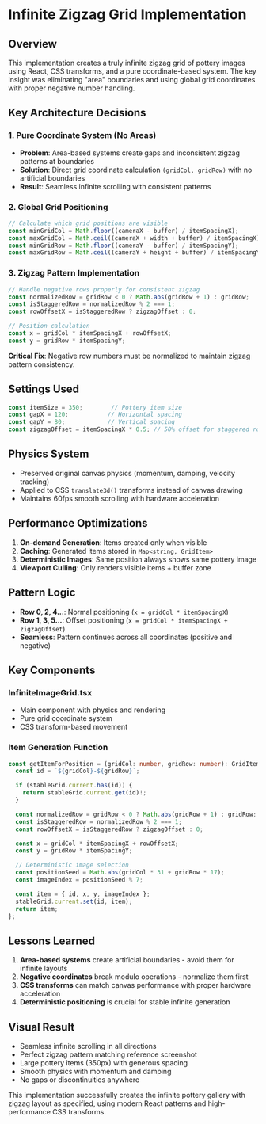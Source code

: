 # Infinite Zigzag Grid Implementation

## Overview
This implementation creates a truly infinite zigzag grid of pottery images using React, CSS transforms, and a pure coordinate-based system. The key insight was eliminating "area" boundaries and using global grid coordinates with proper negative number handling.

## Key Architecture Decisions

### 1. Pure Coordinate System (No Areas)
- **Problem**: Area-based systems create gaps and inconsistent zigzag patterns at boundaries
- **Solution**: Direct grid coordinate calculation `(gridCol, gridRow)` with no artificial boundaries
- **Result**: Seamless infinite scrolling with consistent patterns

### 2. Global Grid Positioning
```typescript
// Calculate which grid positions are visible
const minGridCol = Math.floor((cameraX - buffer) / itemSpacingX);
const maxGridCol = Math.ceil((cameraX + width + buffer) / itemSpacingX);
const minGridRow = Math.floor((cameraY - buffer) / itemSpacingY);
const maxGridRow = Math.ceil((cameraY + height + buffer) / itemSpacingY);
```

### 3. Zigzag Pattern Implementation
```typescript
// Handle negative rows properly for consistent zigzag
const normalizedRow = gridRow < 0 ? Math.abs(gridRow + 1) : gridRow;
const isStaggeredRow = normalizedRow % 2 === 1;
const rowOffsetX = isStaggeredRow ? zigzagOffset : 0;

// Position calculation
const x = gridCol * itemSpacingX + rowOffsetX;
const y = gridRow * itemSpacingY;
```

**Critical Fix**: Negative row numbers must be normalized to maintain zigzag pattern consistency.

## Settings Used
```typescript
const itemSize = 350;        // Pottery item size
const gapX = 120;           // Horizontal spacing
const gapY = 80;            // Vertical spacing
const zigzagOffset = itemSpacingX * 0.5; // 50% offset for staggered rows
```

## Physics System
- Preserved original canvas physics (momentum, damping, velocity tracking)
- Applied to CSS `translate3d()` transforms instead of canvas drawing
- Maintains 60fps smooth scrolling with hardware acceleration

## Performance Optimizations
1. **On-demand Generation**: Items created only when visible
2. **Caching**: Generated items stored in `Map<string, GridItem>`
3. **Deterministic Images**: Same position always shows same pottery image
4. **Viewport Culling**: Only renders visible items + buffer zone

## Pattern Logic
- **Row 0, 2, 4...**: Normal positioning (`x = gridCol * itemSpacingX`)
- **Row 1, 3, 5...**: Offset positioning (`x = gridCol * itemSpacingX + zigzagOffset`)
- **Seamless**: Pattern continues across all coordinates (positive and negative)

## Key Components

### InfiniteImageGrid.tsx
- Main component with physics and rendering
- Pure grid coordinate system
- CSS transform-based movement

### Item Generation Function
```typescript
const getItemForPosition = (gridCol: number, gridRow: number): GridItem => {
  const id = `${gridCol}-${gridRow}`;

  if (stableGrid.current.has(id)) {
    return stableGrid.current.get(id)!;
  }

  const normalizedRow = gridRow < 0 ? Math.abs(gridRow + 1) : gridRow;
  const isStaggeredRow = normalizedRow % 2 === 1;
  const rowOffsetX = isStaggeredRow ? zigzagOffset : 0;

  const x = gridCol * itemSpacingX + rowOffsetX;
  const y = gridRow * itemSpacingY;

  // Deterministic image selection
  const positionSeed = Math.abs(gridCol * 31 + gridRow * 17);
  const imageIndex = positionSeed % 7;

  const item = { id, x, y, imageIndex };
  stableGrid.current.set(id, item);
  return item;
};
```

## Lessons Learned
1. **Area-based systems** create artificial boundaries - avoid them for infinite layouts
2. **Negative coordinates** break modulo operations - normalize them first
3. **CSS transforms** can match canvas performance with proper hardware acceleration
4. **Deterministic positioning** is crucial for stable infinite generation

## Visual Result
- Seamless infinite scrolling in all directions
- Perfect zigzag pattern matching reference screenshot
- Large pottery items (350px) with generous spacing
- Smooth physics with momentum and damping
- No gaps or discontinuities anywhere

This implementation successfully creates the infinite pottery gallery with zigzag layout as specified, using modern React patterns and high-performance CSS transforms.